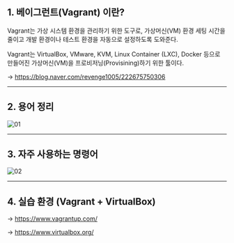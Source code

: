 ## 1. 베이그런트(Vagrant) 이란?

Vagrant는 가상 시스템 환경을 관리하기 위한 도구로, 가상머신(VM) 환경 세팅 시간을 줄이고 개발 환경이나 테스트 환경을 자동으로 설정하도록 도와준다.

Vagrant는 VirtualBox, VMware, KVM, Linux Container (LXC), Docker 등으로 만들어진 가상머신(VM)을 프로비저닝(Provisining)하기 위한 툴이다.

-> https://blog.naver.com/revenge1005/222675750306

---

## 2. 용어 정리

![01](https://user-images.githubusercontent.com/42735894/173550202-2411669f-745e-4f17-aa1f-c7004d03bcba.PNG)

---

## 3. 자주 사용하는 명령어

![02](https://user-images.githubusercontent.com/42735894/173550221-e75c8239-7c83-485c-b98e-d98e4afd5cab.PNG)


---

## 4. 실습 환경 (Vagrant + VirtualBox) 

-> https://www.vagrantup.com/

-> https://www.virtualbox.org/




